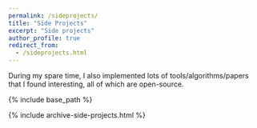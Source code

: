 ```yaml
---
permalink: /sideprojects/
title: "Side Projects"
excerpt: "Side projects"
author_profile: true
redirect_from:
  - /sideprojects.html
---
```

During my spare time, I also implemented lots of tools/algorithms/papers that I found interesting, all of which are open-source.

{% include base_path %}

{% include archive-side-projects.html %}